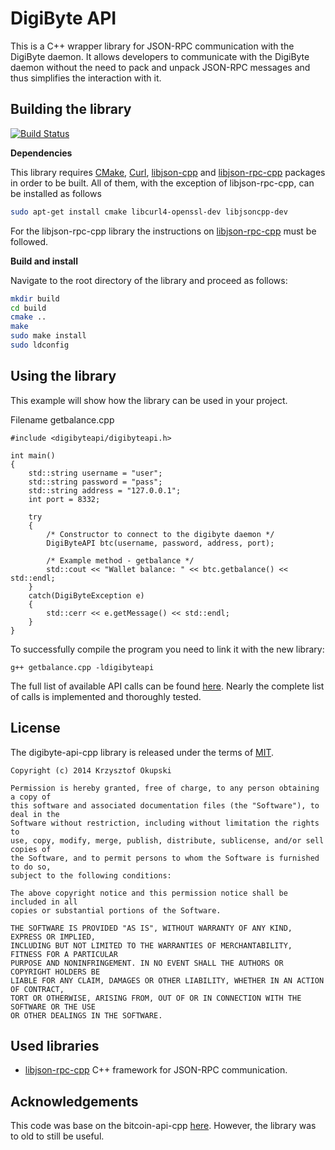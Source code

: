 DigiByte API
===========

This is a C++ wrapper library for JSON-RPC communication with the DigiByte daemon. It allows developers to communicate with the DigiByte daemon without the need to pack and unpack JSON-RPC messages and thus simplifies the interaction with it.

Building the library
--------------------

[![Build Status](https://travis-ci.org/minium/digibyte-api-cpp.svg?branch=master)](https://travis-ci.org/minium/digibyte-api-cpp)

**Dependencies**

This library requires [CMake](http://www.cmake.org/cmake/resources/software.html), [Curl](http://curl.haxx.se/libcurl/), [libjson-cpp](https://github.com/open-source-parsers/jsoncpp) and [libjson-rpc-cpp](https://github.com/cinemast/libjson-rpc-cpp) packages in order to be built. All of them, with the exception of libjson-rpc-cpp, can be installed as follows

```sh
sudo apt-get install cmake libcurl4-openssl-dev libjsoncpp-dev
```

For the libjson-rpc-cpp library the instructions on [libjson-rpc-cpp](https://github.com/cinemast/libjson-rpc-cpp) must be followed.

**Build and install**

Navigate to the root directory of the library and proceed as follows:

```sh
mkdir build
cd build
cmake ..
make
sudo make install
sudo ldconfig
```

Using the library
-----------------
This example will show how the library can be used in your project. 

Filename getbalance.cpp

```
#include <digibyteapi/digibyteapi.h>

int main()
{
    std::string username = "user";
    std::string password = "pass";
    std::string address = "127.0.0.1";
    int port = 8332;

    try
    {
        /* Constructor to connect to the digibyte daemon */
        DigiByteAPI btc(username, password, address, port);

        /* Example method - getbalance */
        std::cout << "Wallet balance: " << btc.getbalance() << std::endl;
    }
    catch(DigiByteException e)
    {
        std::cerr << e.getMessage() << std::endl;
    }
}
```

To successfully compile the program you need to link it with the new library:
```
g++ getbalance.cpp -ldigibyteapi
```

The full list of available API calls can be found [here](https://developer.bitcoin.org/reference/rpc/). Nearly the complete list of calls is implemented and thoroughly tested.

License
-------

The digibyte-api-cpp library is released under the terms of [MIT](http://en.wikipedia.org/wiki/MIT_License).

```
Copyright (c) 2014 Krzysztof Okupski

Permission is hereby granted, free of charge, to any person obtaining a copy of 
this software and associated documentation files (the "Software"), to deal in the 
Software without restriction, including without limitation the rights to 
use, copy, modify, merge, publish, distribute, sublicense, and/or sell copies of 
the Software, and to permit persons to whom the Software is furnished to do so, 
subject to the following conditions:

The above copyright notice and this permission notice shall be included in all 
copies or substantial portions of the Software.

THE SOFTWARE IS PROVIDED "AS IS", WITHOUT WARRANTY OF ANY KIND, EXPRESS OR IMPLIED, 
INCLUDING BUT NOT LIMITED TO THE WARRANTIES OF MERCHANTABILITY, FITNESS FOR A PARTICULAR 
PURPOSE AND NONINFRINGEMENT. IN NO EVENT SHALL THE AUTHORS OR COPYRIGHT HOLDERS BE 
LIABLE FOR ANY CLAIM, DAMAGES OR OTHER LIABILITY, WHETHER IN AN ACTION OF CONTRACT, 
TORT OR OTHERWISE, ARISING FROM, OUT OF OR IN CONNECTION WITH THE SOFTWARE OR THE USE 
OR OTHER DEALINGS IN THE SOFTWARE.
```

Used libraries
--------------
- [libjson-rpc-cpp](https://github.com/cinemast/libjson-rpc-cpp) C++ framework for JSON-RPC communication.

Acknowledgements
----------------
This code was base on the bitcoin-api-cpp [here](https://github.com/minium/bitcoin-api-cpp). However, the library was to old to still be useful.
